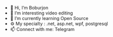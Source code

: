 - 👋 Hi, I’m Boburjon
- 👀 I’m interesting video editing
- 🌱 I’m currently learning Open Source
- ⚙️ My specialty : .net, asp.net, wpf, postgresql
- 📫 Connect with me: Telegram

<!---
ubaydullayevboburjon/ubaydullayevboburjon is a ✨ special ✨ repository because its `README.md` (this file) appears on your GitHub profile.
You can click the Preview link to take a look at your changes.
--->
